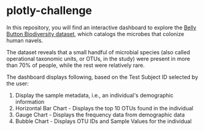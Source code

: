 # plotly-challenge
In this repository, you will find an interactive dashboard to explore the [Belly Button Biodiversity dataset](http://robdunnlab.com/projects/belly-button-biodiversity/), which catalogs the microbes that colonize human navels.

The dataset reveals that a small handful of microbial species (also called operational taxonomic units, or OTUs, in the study) were present in more than 70% of people, while the rest were relatively rare.

The dashboard displays following, based on the Test Subject ID selected by the user:
1. Display the sample metadata, i.e., an individual's demographic information
2. Horizontal Bar Chart - Displays the top 10 OTUs found in the individual
3. Gauge Chart - Displays the frequency data from demographic data
4. Bubble Chart - Displays OTU IDs and Sample Values for the individual